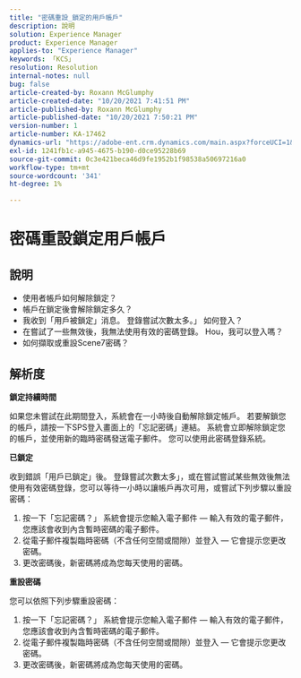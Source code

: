 ```yaml
---
title: "密碼重設_鎖定的用戶帳戶"
description: 說明
solution: Experience Manager
product: Experience Manager
applies-to: "Experience Manager"
keywords: 「KCS」
resolution: Resolution
internal-notes: null
bug: false
article-created-by: Roxann McGlumphy
article-created-date: "10/20/2021 7:41:51 PM"
article-published-by: Roxann McGlumphy
article-published-date: "10/20/2021 7:50:21 PM"
version-number: 1
article-number: KA-17462
dynamics-url: "https://adobe-ent.crm.dynamics.com/main.aspx?forceUCI=1&pagetype=entityrecord&etn=knowledgearticle&id=82867dbf-dd31-ec11-b6e5-000d3a5ba97a"
exl-id: 1241fb1c-a945-4675-b190-d0ce95228b69
source-git-commit: 0c3e421beca46d9fe1952b1f98538a50697216a0
workflow-type: tm+mt
source-wordcount: '341'
ht-degree: 1%

---
```


# 密碼重設鎖定用戶帳戶

## 說明


- 使用者帳戶如何解除鎖定？
- 帳戶在鎖定後會解除鎖定多久？
- 我收到「用戶被鎖定」消息。 登錄嘗試次數太多。」 如何登入？
- 在嘗試了一些無效後，我無法使用有效的密碼登錄。 Hou，我可以登入嗎？
- 如何擷取或重設Scene7密碼？



## 解析度


<b>鎖定持續時間</b>

如果您未嘗試在此期間登入，系統會在一小時後自動解除鎖定帳戶。 若要解鎖您的帳戶，請按一下SPS登入畫面上的「忘記密碼」連結。 系統會立即解除鎖定您的帳戶，並使用新的臨時密碼發送電子郵件。 您可以使用此密碼登錄系統。



<b>已鎖定</b>

收到錯誤「用戶已鎖定」後。 登錄嘗試次數太多」，或在嘗試嘗試某些無效後無法使用有效密碼登錄，您可以等待一小時以讓帳戶再次可用，或嘗試下列步驟以重設密碼：
1. 按一下「忘記密碼？」 系統會提示您輸入電子郵件 — 輸入有效的電子郵件，您應該會收到內含暫時密碼的電子郵件。
2. 從電子郵件複製臨時密碼（不含任何空間或間隙）並登入 — 它會提示您更改密碼。
3. 更改密碼後，新密碼將成為您每天使用的密碼。

<b>重設密碼</b>

您可以依照下列步驟重設密碼：

1. 按一下「忘記密碼？」 系統會提示您輸入電子郵件 — 輸入有效的電子郵件，您應該會收到內含暫時密碼的電子郵件。
2. 從電子郵件複製臨時密碼（不含任何空間或間隙）並登入 — 它會提示您更改密碼。
3. 更改密碼後，新密碼將成為您每天使用的密碼。
